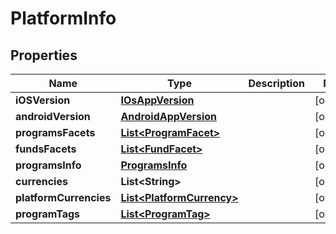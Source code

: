
# PlatformInfo

## Properties
Name | Type | Description | Notes
------------ | ------------- | ------------- | -------------
**iOSVersion** | [**IOsAppVersion**](IOsAppVersion.md) |  |  [optional]
**androidVersion** | [**AndroidAppVersion**](AndroidAppVersion.md) |  |  [optional]
**programsFacets** | [**List&lt;ProgramFacet&gt;**](ProgramFacet.md) |  |  [optional]
**fundsFacets** | [**List&lt;FundFacet&gt;**](FundFacet.md) |  |  [optional]
**programsInfo** | [**ProgramsInfo**](ProgramsInfo.md) |  |  [optional]
**currencies** | **List&lt;String&gt;** |  |  [optional]
**platformCurrencies** | [**List&lt;PlatformCurrency&gt;**](PlatformCurrency.md) |  |  [optional]
**programTags** | [**List&lt;ProgramTag&gt;**](ProgramTag.md) |  |  [optional]



